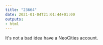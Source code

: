```yaml
---
title: "23664"
date: 2021-01-04T21:01:44+01:00
outputs:
- html
---
```


It's not a bad idea have a NeoCities account.

